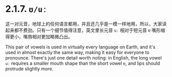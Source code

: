 # 2.1.7. `ʊ/uː`

这一对元音，地球上的任何语言都用，并且还几乎是一模一样地用，所以，大家读起来都不费劲。只有一个细节值得注意，英文里长元音 `uː` 相对于短元音 `ʊ` 嘴形缩得更小，嘴唇相对更加略微凸出。

This pair of vowels is used in virtually every language on Earth, and it's used in almost exactly the same way, making it easy for everyone to pronounce. There's just one detail worth noting: in English, the long vowel `uː` requires a smaller mouth shape than the short vowel `ʊ`, and lips should protrude slightly more.

